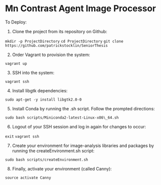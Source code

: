 # Mn Contrast Agent Image Processor

To Deploy:

1. Clone the project from its repository on Github:

```mkdir -p ProjectDirectory```
```cd ProjectDirectory```
```git clone https://github.com/patrickstocklin/SeniorThesis```

2. Order Vagrant to provision the system:

```vagrant up```

3. SSH into the system:

```vagrant ssh```

4. Install libgtk dependencies:

```sudo apt-get -y install libgtk2.0-0```

5. Install Conda by running the .sh script. Follow the prompted directions:

```sudo bash scripts/Miniconda2-latest-Linux-x86\_64.sh```

6. Logout of your SSH session and log in again for changes to occur:

```exit```
```vagrant ssh```

7. Create your environment for image-analysis libraries and packages by running the createEnvironment.sh script:

```sudo bash scripts/createEnvironment.sh```

8. Finally, activate your environment (called Canny):

```source activate Canny```
